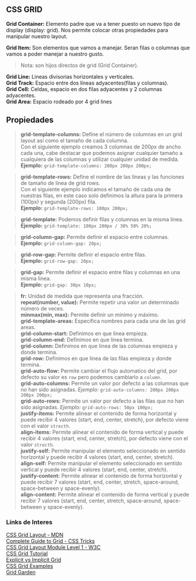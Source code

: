 ## CSS GRID ###

**Grid Container:** Elemento padre que va a tener puesto un nuevo tipo de display (display: grid). Nos permite colocar otras propiedades para manipular nuestro layout.

**Grid Item:** Son elementos que vamos a manejar. Seran filas o columnas que vamos a poder manejar a nuestro gusto.


> Nota: son hijos directos de grid (Grid Container).

**Grid Line:** Lineas divisorias horizontales y verticales. <br>
**Grid Track:** Espacio entre dos líneas adyacentes(filas y columnas). <br>
**Grid Cell:** Celdas, espacio en dos filas adyacentes y 2 columnas adyacentes. <br>
**Grid Area:** Espacio rodeado por 4 grid lines


## Propiedades ##

> **grid-template-columns:** Define el número de columnas en un grid layout así como el tamaño de cada columna. 
<br>Con el siguiente ejemplo creamos 3 columnas de 200px de ancho cada una, cabe destacar que podemos asignar cualquier tamaño a cualquiera de las columnas y utilizar cualquier unidad de medida. <br>
> **Ejemplo:** `grid-template-columns: 200px 200px 200px;` 


> **grid-template-rows:** Define el nombre de las líneas y las funciones de tamaño de línea de grid rows.
<br>Con el siguiente ejemplo indicamos el tamaño de cada una de nuestras filas, en este caso solo definimos la altura para la primera (100px) y segunda (200px) fila. <br>
> **Ejemplo:** `grid-template-rows: 100px 200px;`

> **grid-template:** Podemos definir filas y columnas en la misma linea.
<br>**Ejemplo:** `grid-template: 100px 200px / 30% 50% 20%;`

> **grid-column-gap:** Permite definir el espacio entre columnas.
<br>**Ejemplo:** `grid-column-gap: 20px;`

> **grid-row-gap:** Permite definir el espacio entre filas.
<br>**Ejemplo:** `grid-row-gap: 20px;`

> **grid-gap:** Permite definir el espacio entre filas y columnas en una misma linea.
<br>**Ejemplo:** `grid-gap: 30px 10px;`

> **fr:** Unidad de medida que representa una fracción. <br>
> **repeat(number, value):** Permite repetir una valor un determinado número de veces. <br>
> **minmax(min, max):** Permite definir un mínimo y máximo. <br>
> **grid-template-areas:** Especifica nombres para cada una de las grid areas. <br>
> **grid-column-start:** Definimos en que linea empieza. <br>
> **grid-column-end:** Definimos en que linea termina. <br>
> **grid-column:** Definimos en que linea de las columnas empieza y donde termina. <br>
> **grid-row:** Definimos en que linea de las filas empieza y donde termina. <br>
> **grid-auto-flow:** Permite cambiar el flujo automatico del grid, por defecto su valor es `row` pero podemos cambiarlo a `column`. <br>
> **grid-auto-columns:** Permite un valor por defecto a las columnas que no han sido asignadas. *Ejemplo:* `grid-auto-columns: 200px 200px 200px 200px;`<br>
> **grid-auto-rows:** Permite un valor por defecto a las filas que no han sido asignadas. *Ejemplo:* `grid-auto-rows: 50px 100px;`<br>
> **justify-items:** Permite alinear el contenido de forma horizontal y puede recibir 4 valores (start, end, center, stretch), por defecto viene con el valor `strecth`.<br>
> **align-items:** Permite alinear el contenido de forma vertical y puede recibir 4 valores (start, end, center, stretch), por defecto viene con el valor `strecth`.<br>
> **justify-self:** Permite manipular el elemento seleccionado en sentido horizontal y puede recibir 4 valores (start, end, center, stretch).<br>
> **align-self:** Permite manipular el elemento seleccionado en sentido vertical y puede recibir 4 valores (start, end, center, stretch).<br>
> **justify-content:** Permite alinear el contenido de forma horizontal y puede recibir 7 valores (start, end, center, stretch, space-around, space-between y space-evenly).<br>
> **align-content:** Permite alinear el contenido de forma vertical y puede recibir 7 valores (start, end, center, stretch, space-around, space-between y space-evenly).<br>

### Links de Interes ###

[CSS Grid Layout - MDN](https://developer.mozilla.org/es/docs/Web/CSS/CSS_Grid_Layout)
<br>
[Complete Guide to Grid - CSS Tricks](https://css-tricks.com/snippets/css/complete-guide-grid/)
<br>
[CSS Grid Layout Module Level 1 - W3C](https://www.w3.org/TR/css-grid-1/)
<br>
[CSS Grid Tutorial](https://www.quackit.com/css/grid/tutorial/)
<br>
[Explicit vs Implicit Grid](https://www.quackit.com/css/grid/tutorial/explicit_vs_implicit_grid.cfm)
<br>
[CSS Grid Examples](https://www.quackit.com/css/grid/examples/)
<br>
[Grid Garden](http://cssgridgarden.com/#es)